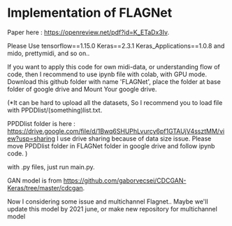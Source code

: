 # Implementation of FLAGNet
Paper here : https://openreview.net/pdf?id=K_ETaDx3Iv.

Please Use
tensorflow==1.15.0
Keras==2.3.1
Keras_Applications==1.0.8
and mido, prettymidi, and so on..

If you want to apply this code for own midi-data, or understanding flow of code, then I recommend to use ipynb file with colab, with GPU mode.
Download this github folder with name 'FLAGNet', place the folder at base folder of google drive and Mount Your google drive.

(*It can be hard to upload all the datasets, So I recommend you to load file with PPDDlist/(something)list.txt.

PPDDlist folder is here :  https://drive.google.com/file/d/1Bwq6SHUPhLvurcy6pf1GTAUjV4ssztMM/view?usp=sharing
I use drive sharing because of data size issue. Please move PPDDlist folder in FLAGNet folder in google drive and follow ipynb code.
)

with .py files, just run main.py. 

GAN model is from https://github.com/gaborvecsei/CDCGAN-Keras/tree/master/cdcgan.



Now I considering some issue and multichannel Flagnet.. 
Maybe we'll update this model by 2021 june, or make new repository for multichannel model
